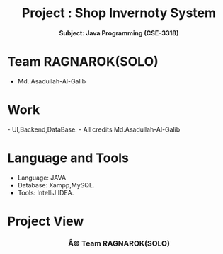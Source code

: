   <h1 align="center"> Project : Shop Invernoty System </h1>
<h4 align="center"> Subject: Java Programming (CSE-3318) </h4>

<h1> Team RAGNAROK(SOLO)</h1> 

- Md. Asadullah-Al-Galib 

<h1>Work</h1>
- UI,Backend,DataBase.
- All credits Md.Asadullah-Al-Galib

<h1> Language and Tools </h1>

- Language: JAVA
- Database: Xampp,MySQL.
 - Tools: IntelliJ IDEA.
 
<h1> Project View</h1>


<h3 align="center">Â© Team RAGNAROK(SOLO)</h3>
